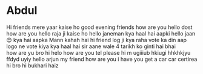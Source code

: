 # Abdul
Hi friends 
mere yaar kaise ho 
good evening friends how are you 
hello dost how are you 
hello raja ji kaise ho
hello janeman kya haal hai aapki
hello jaan 😊 kya hai aapka Mann 
kahah hai
hi friend log ji 
kya raha vote ka din  aap logo ne vote kiya 
kya haal hai sir 
aane wale 4 tarikh ko ginti hai bhai  
how are yu bro 
hi helo 
how are you tel please
hi m
ugiiiub hkiugi
hhkhkjyu ffdyd  uyiy
hello arjun  my friend 
how are you i have you get a car
car certirea 
hi bro
hi bukhari haiz
